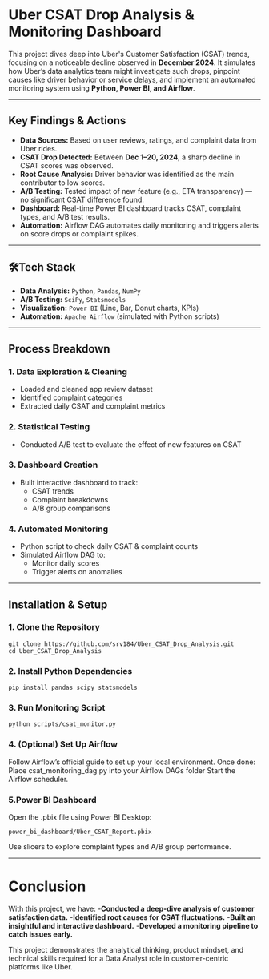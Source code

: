 # Uber CSAT Drop Analysis & Monitoring Dashboard

This project dives deep into Uber's Customer Satisfaction (CSAT) trends, focusing on a noticeable decline observed in **December 2024**. It simulates how Uber’s data analytics team might investigate such drops, pinpoint causes like driver behavior or service delays, and implement an automated monitoring system using **Python, Power BI, and Airflow**.

---

## Key Findings & Actions

- **Data Sources:** Based on user reviews, ratings, and complaint data from Uber rides.
- **CSAT Drop Detected:** Between **Dec 1–20, 2024**, a sharp decline in CSAT scores was observed.
- **Root Cause Analysis:** Driver behavior was identified as the main contributor to low scores.
- **A/B Testing:** Tested impact of new feature (e.g., ETA transparency) — no significant CSAT difference found.
- **Dashboard:** Real-time Power BI dashboard tracks CSAT, complaint types, and A/B test results.
- **Automation:** Airflow DAG automates daily monitoring and triggers alerts on score drops or complaint spikes.

---

## 🛠Tech Stack

- **Data Analysis:** `Python`, `Pandas`, `NumPy`
- **A/B Testing:** `SciPy`, `Statsmodels`
- **Visualization:** `Power BI` (Line, Bar, Donut charts, KPIs)
- **Automation:** `Apache Airflow` (simulated with Python scripts)

---

## Process Breakdown

### 1. Data Exploration & Cleaning
- Loaded and cleaned app review dataset
- Identified complaint categories
- Extracted daily CSAT and complaint metrics

### 2. Statistical Testing
- Conducted A/B test to evaluate the effect of new features on CSAT

### 3. Dashboard Creation
- Built interactive dashboard to track:
  - CSAT trends
  - Complaint breakdowns
  - A/B group comparisons

### 4. Automated Monitoring
- Python script to check daily CSAT & complaint counts
- Simulated Airflow DAG to:
  - Monitor daily scores
  - Trigger alerts on anomalies

---

## Installation & Setup

### 1. Clone the Repository
```
git clone https://github.com/srv184/Uber_CSAT_Drop_Analysis.git
cd Uber_CSAT_Drop_Analysis
```
### 2. Install Python Dependencies
```
pip install pandas scipy statsmodels
```
### 3. Run Monitoring Script
```
python scripts/csat_monitor.py
```
### 4. (Optional) Set Up Airflow
Follow Airflow’s official guide to set up your local environment.
Once done:
Place csat_monitoring_dag.py into your Airflow DAGs folder
Start the Airflow scheduler.
### 5.Power BI Dashboard
Open the .pbix file using Power BI Desktop:
```
power_bi_dashboard/Uber_CSAT_Report.pbix
```
Use slicers to explore complaint types and A/B group performance.

---

# Conclusion
With this project, we have:
-**Conducted a deep-dive analysis of customer satisfaction data.**
-**Identified root causes for CSAT fluctuations.**
-**Built an insightful and interactive dashboard.**
-**Developed a monitoring pipeline to catch issues early.**

This project demonstrates the analytical thinking, product mindset, and technical skills required for a Data Analyst role in customer-centric platforms like Uber.
